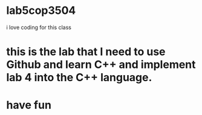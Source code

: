 # lab5cop3504 
i love coding for this class
# this is the lab that I need to use Github and learn C++ and implement lab 4 into the C++ language.
# have fun

